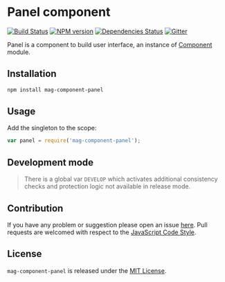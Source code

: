 Panel component
===============

[![Build Status](https://img.shields.io/travis/magsdk/component-panel.svg?style=flat-square)](https://travis-ci.org/magsdk/component-panel)
[![NPM version](https://img.shields.io/npm/v/mag-component-panel.svg?style=flat-square)](https://www.npmjs.com/package/mag-component-panel)
[![Dependencies Status](https://img.shields.io/david/magsdk/component-panel.svg?style=flat-square)](https://david-dm.org/magsdk/component-panel)
[![Gitter](https://img.shields.io/badge/gitter-join%20chat-blue.svg?style=flat-square)](https://gitter.im/DarkPark/magsdk)


Panel is a component to build user interface, an instance of [Component](https://github.com/stbsdk/component) module.


## Installation ##

```bash
npm install mag-component-panel
```


## Usage ##

Add the singleton to the scope:

```js
var panel = require('mag-component-panel');
```


## Development mode ##

> There is a global var `DEVELOP` which activates additional consistency checks and protection logic not available in release mode.


## Contribution ##

If you have any problem or suggestion please open an issue [here](https://github.com/magsdk/component-panel/issues).
Pull requests are welcomed with respect to the [JavaScript Code Style](https://github.com/DarkPark/jscs).


## License ##

`mag-component-panel` is released under the [MIT License](license.md).
